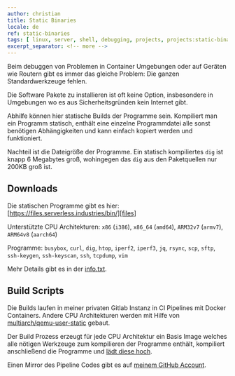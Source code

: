```yaml
---
author: christian
title: Static Binaries
locale: de
ref: static-binaries
tags: [ linux, server, shell, debugging, projects, projects:static-binaries ]
excerpt_separator: <!-- more -->
---
```


Beim debuggen von Problemen in Container Umgebungen oder auf Geräten wie Routern gibt es immer
das gleiche Problem: Die ganzen Standardwerkzeuge fehlen.

Die Software Pakete zu installieren ist oft keine Option, insbesondere in Umgebungen wo es
aus Sicherheitsgründen kein Internet gibt.

<!-- more -->

Abhilfe können hier statische Builds der Programme sein. Kompiliert man ein Programm statisch,
enthält eine einzelne Programmdatei alle sonst benötigen Abhängigkeiten und kann einfach
kopiert werden und funktioniert.

Nachteil ist die Dateigröße der Programme. Ein statisch kompiliertes `dig` ist knapp 6 Megabytes
groß, wohingegen das `dig` aus den Paketquellen nur 200KB groß ist.

[files]: https://files.serverless.industries/bin/
[info]: https://files.serverless.industries/bin/info.txt
[qemu]: https://github.com/multiarch/qemu-user-static
[code]: https://github.com/perryflynn/static-binaries

## Downloads

Die statischen Programme gibt es hier: [https://files.serverless.industries/bin/][files]

Unterstützte CPU Architekturen: `x86` (`i386`), `x86_64` (`amd64`), 
`ARM32v7` (`armv7`), `ARM64v8` (`aarch64`)

Programme: `busybox`, `curl`, `dig`, `htop`, `iperf2`, `iperf3`, `jq`, `rsync`, `scp`, `sftp`, 
`ssh-keygen`, `ssh-keyscan`, `ssh`, `tcpdump`, `vim`

Mehr Details gibt es in der [info.txt][info].

## Build Scripts

Die Builds laufen in meiner privaten Gitlab Instanz in CI Pipelines mit Docker Containers.
Andere CPU Architekturen werden mit Hilfe von [multiarch/qemu-user-static][qemu] gebaut.

Der Build Prozess erzeugt für jede CPU Architektur ein Basis Image welches alle nötigen
Werkzeuge zum kompilieren der Programme enthält, kompiliert anschließend die Programme und
[lädt diese hoch][files].

Einen Mirror des Pipeline Codes gibt es auf [meinem GitHub Account][code].
